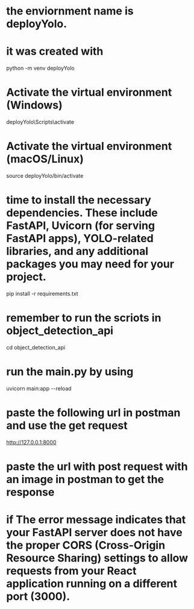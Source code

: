 # the enviornment name is deployYolo.
# it was created with
python -m venv deployYolo

# Activate the virtual environment (Windows)
deployYolo\Scripts\activate

# Activate the virtual environment (macOS/Linux)
source deployYolo/bin/activate

# time to install the necessary dependencies. These include FastAPI, Uvicorn (for serving FastAPI apps), YOLO-related libraries, and any additional packages you may need for your project.
pip install -r requirements.txt


# remember to run the scriots in object_detection_api
cd object_detection_api

# run the main.py by using
uvicorn main:app --reload

# paste the following url in postman and use the get request
http://127.0.0.1:8000

# paste the url with post request with an image in postman to get the response

# if The error message indicates that your FastAPI server does not have the proper CORS (Cross-Origin Resource Sharing) settings to allow requests from your React application running on a different port (3000).

